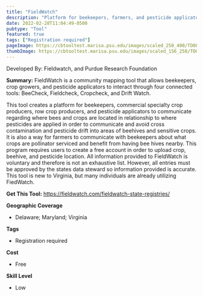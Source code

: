 ```yaml
---
title: "FieldWatch"
description: "Platform for beekeepers, farmers, and pesticide applicators to communicate and share information"
date: 2022-02-28T11:04:49-0500
pubtype: "Tool"
featured: true
tags: ["Registration required"]
pageImage: https://cbtooltest.marisa.psu.edu/images/scaled_250_400/TOOLID_24.0_ScreenCapture-1.png
thumbImage: https://cbtooltest.marisa.psu.edu/images/scaled_156_250/TOOLID_24.0_ScreenCapture-1.png
---
```

Developed By: Fieldwatch, and Purdue Research Foundation

**Summary:** FieldWatch is a community mapping tool that allows beekeepers, crop growers, and pesticide applicators to interact through four connected tools: BeeCheck, Fieldcheck, Cropcheck, and Drift Watch.  

This tool creates a platform for beekeepers, commercial specialty crop producers, row crop producers, and pesticide applicators to communicate regarding where bees and crops are located in relationship to where pesticides are applied in order to communicate and avoid cross contamination and pesticide drift into areas of beehives and sensitive crops. It is also a way for farmers to communicate with beekeepers about what crops are pollinator serviced and benefit from having bee hives nearby. This program requires users to create a free account in order to upload crop, beehive, and pesticide location. All information provided to FieldWatch is voluntary and therefore is not an exhaustive list. However, all entries must be approved by the states data steward so information provided is accurate. This tool is new to Virginia, but many individuals are already utilizing FiedWatch. 

__**Get This Tool:**__ https://fieldwatch.com/fieldwatch-state-registries/

__**Geographic Coverage**__
- Delaware; Maryland; Virginia

__**Tags**__
-  Registration required

__**Cost**__
- Free

__**Skill Level**__
- Low
